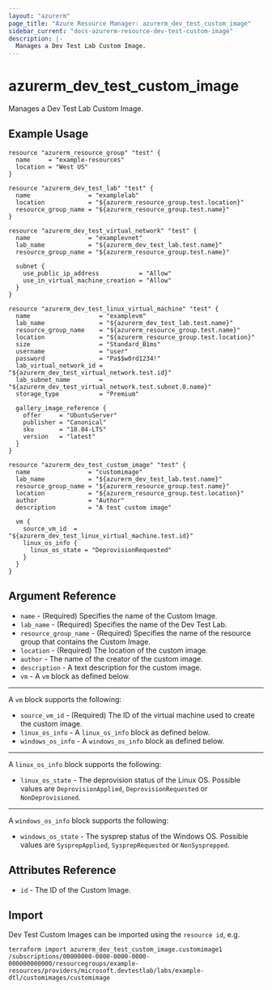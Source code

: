 ```yaml
---
layout: "azurerm"
page_title: "Azure Resource Manager: azurerm_dev_test_custom_image"
sidebar_current: "docs-azurerm-resource-dev-test-custom-image"
description: |-
  Manages a Dev Test Lab Custom Image.
---
```


# azurerm_dev_test_custom_image

Manages a Dev Test Lab Custom Image.

## Example Usage

```hcl
resource "azurerm_resource_group" "test" {
  name     = "example-resources"
  location = "West US"
}

resource "azurerm_dev_test_lab" "test" {
  name                = "examplelab"
  location            = "${azurerm_resource_group.test.location}"
  resource_group_name = "${azurerm_resource_group.test.name}"
}

resource "azurerm_dev_test_virtual_network" "test" {
  name                = "examplevnet"
  lab_name            = "${azurerm_dev_test_lab.test.name}"
  resource_group_name = "${azurerm_resource_group.test.name}"

  subnet {
    use_public_ip_address           = "Allow"
    use_in_virtual_machine_creation = "Allow"
  }
}

resource "azurerm_dev_test_linux_virtual_machine" "test" {
  name                   = "examplevm"
  lab_name               = "${azurerm_dev_test_lab.test.name}"
  resource_group_name    = "${azurerm_resource_group.test.name}"
  location               = "${azurerm_resource_group.test.location}"
  size                   = "Standard_B1ms"
  username               = "user"
  password               = "Pa$$w0rd1234!"
  lab_virtual_network_id = "${azurerm_dev_test_virtual_network.test.id}"
  lab_subnet_name        = "${azurerm_dev_test_virtual_network.test.subnet.0.name}"
  storage_type           = "Premium"
  
  gallery_image_reference {
    offer     = "UbuntuServer"
    publisher = "Canonical"
	sku       = "18.04-LTS"
	version   = "latest"
  }
}

resource "azurerm_dev_test_custom_image" "test" {
  name                = "customimage"
  lab_name            = "${azurerm_dev_test_lab.test.name}"
  resource_group_name = "${azurerm_resource_group.test.name}"
  location            = "${azurerm_resource_group.test.location}"
  author              = "Author"
  description         = "A test custom image"

  vm {
    source_vm_id  = "${azurerm_dev_test_linux_virtual_machine.test.id}"
    linux_os_info {
      linux_os_state = "DeprovisionRequested"
    }
  }
}
```

## Argument Reference

* `name` - (Required) Specifies the name of the Custom Image.
* `lab_name` - (Required) Specifies the name of the Dev Test Lab.
* `resource_group_name` - (Required) Specifies the name of the resource group that contains the Custom Image.
* `location` - (Required) The location of the custom image.
* `author` - The name of the creator of the custom image.
* `description` - A text description for the custom image.
* `vm` - A `vm` block as defined below.

---

A `vm` block supports the following:

* `source_vm_id` - (Required) The ID of the virtual machine used to create the custom image.
* `linux_os_info` - A `linux_os_info` block as defined below.
* `windows_os_info` - A `windows_os_info` block as defined below.

--- 

A `linux_os_info` block supports the following:

* `linux_os_state` - The deprovision status of the Linux OS. Possible values are `DeprovisionApplied`, `DeprovisionRequested` or `NonDeprovisioned`.

---

A `windows_os_info` block supports the following:

* `windows_os_state` - The sysprep status of the Windows OS. Possible values are `SysprepApplied`, `SysprepRequested` or `NonSysprepped`.

## Attributes Reference

* `id` - The ID of the Custom Image.

## Import

Dev Test Custom Images can be imported using the `resource id`, e.g.

```shell
terraform import azurerm_dev_test_custom_image.customimage1 /subscriptions/00000000-0000-0000-0000-000000000000/resourcegroups/example-resources/providers/microsoft.devtestlab/labs/example-dtl/customimages/customimage
```
